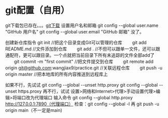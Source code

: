 # git配置（自用）

git下载包已存在。。。[git下载](https://www.git-scm.com/download/)
设置用户名和邮箱
git config --global user.name "GitHub 用户名"
git config --global user.email "GitHub 邮箱"
没了。

创建新仓库指令
git init //把这个目录变成Git可以管理的仓库
　　git add README.md //文件添加到仓库
　　git add . //不但可以跟单一文件，还可以跟通配符，更可以跟目录。一个点就把当前目录下所有未追踪的文件全部add了 
　　git commit -m "first commit" //把文件提交到仓库
　　git remote add origin git@github.com:wangjiax9/practice.git //关联远程仓库
　　git push -u origin master //把本地库的所有内容推送到远程库上

如果不行，先试试
git config --global --unset http.proxy 
git config --global --unset https.proxy
再不行，试试
设置>网络和Internet>代理>手动设置代理>编辑>将端口改为代理端口
输入命令
git config --global http.proxy http://127.0.0.1:7890（代理端口）
检查：git config --global -l
再
git push -u origin main（不一定是main)

